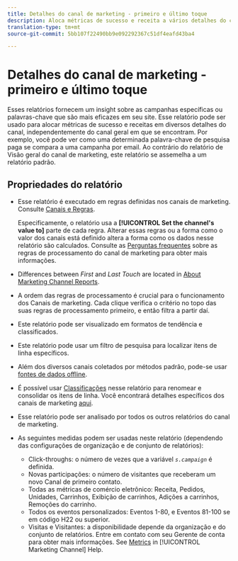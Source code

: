 ```yaml
---
title: Detalhes do canal de marketing - primeiro e último toque
description: Aloca métricas de sucesso e receita a vários detalhes do canal, independentemente do canal geral em que eles estão.
translation-type: tm+mt
source-git-commit: 5bb107f22490bb9e092292367c51df4eafd43ba4

---
```



# Detalhes do canal de marketing - primeiro e último toque

Esses relatórios fornecem um insight sobre as campanhas específicas ou palavras-chave que são mais eficazes em seu site. Esse relatório pode ser usado para alocar métricas de sucesso e receitas em diversos detalhes do canal, independentemente do canal geral em que se encontram. Por exemplo, você pode ver como uma determinada palavra-chave de pesquisa paga se compara a uma campanha por email. Ao contrário do relatório de Visão geral do canal de marketing, este relatório se assemelha a um relatório padrão.

## Propriedades do relatório

* Esse relatório é executado em regras definidas nos canais de marketing. Consulte [Canais e Regras](/help/components/c-marketing-channels/c-channels.md).

   Especificamente, o relatório usa a **[!UICONTROL Set the channel's value to]** parte de cada regra. Alterar essas regras ou a forma como o valor dos canais está definido altera a forma como os dados nesse relatório são calculados. Consulte as [Perguntas frequentes](/help/components/c-marketing-channels/c-faq.md) sobre as regras de processamento do canal de marketing para obter mais informações.

* Differences between *First* and *Last Touch* are located in [About Marketing Channel Reports](/help/components/c-marketing-channels/analyze-mc.md).

* A ordem das regras de processamento é crucial para o funcionamento dos Canais de marketing. Cada clique verifica o critério no topo das suas regras de processamento primeiro, e então filtra a partir daí.
* Este relatório pode ser visualizado em formatos de tendência e classificados.
* Este relatório pode usar um filtro de pesquisa para localizar itens de linha específicos.
* Além dos diversos canais coletados por métodos padrão, pode-se usar [fontes de dados offline](/help/components/c-marketing-channels/c-getting-started-mchannel.md).
* É possível usar [Classificações](/help/components/c-classifications2/c-classifications.md) nesse relatório para renomear e consolidar os itens de linha. Você encontrará detalhes específicos dos canais de marketing [aqui](/help/components/c-marketing-channels/classifictions-mchannel.md).

* Esse relatório pode ser analisado por todos os outros relatórios do canal de marketing.
* As seguintes medidas podem ser usadas neste relatório (dependendo das configurações de organização e de conjunto de relatórios):
   * Click-throughs: o número de vezes que a variável *`s.campaign`* é definida.
   * Novas participações: o número de visitantes que receberam um novo Canal de primeiro contato.
   * Todas as métricas de comércio eletrônico: Receita, Pedidos, Unidades, Carrinhos, Exibição de carrinhos, Adições a carrinhos, Remoções do carrinho.
   * Todos os eventos personalizados: Eventos 1-80, e Eventos 81-100 se em código H22 ou superior.
   * Visitas e Visitantes: a disponibilidade depende da organização e do conjunto de relatórios. Entre em contato com seu Gerente de conta para obter mais informações.
   See [Metrics](https://marketing.adobe.com/resources/help/en_US/mchannel/c_overview_metrics.html) in [!UICONTROL Marketing Channel] Help.
